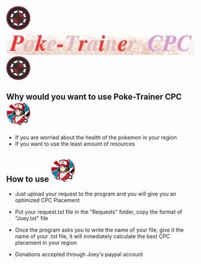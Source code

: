 ![Image Alt Text](https://github.com/Tatoloops/PublicRepository/blob/master/Python/Poke-Trainer%20Itinerary/Assets/Poke-Compass64.png)   ![Image Alt Text](https://github.com/Tatoloops/PublicRepository/blob/master/Python/Poke-Trainer%20CPC/Assets/Poke-Logo64.png)   ![Image Alt Text](https://github.com/Tatoloops/PublicRepository/blob/master/Python/Poke-Trainer%20Itinerary/Assets/Poke-Compass64.png)


## Why would you want to use Poke-Trainer CPC ![Image Alt Text](https://github.com/Tatoloops/PublicRepository/blob/master/Python/Poke-Trainer%20CPC/Assets/Poke-Nurse64.png)
* If you are worried about the health of the pokemon in your region
* If you want to use the least amount of resources


## How to use ![Image Alt Text](https://github.com/Tatoloops/PublicRepository/blob/master/Python/Poke-Trainer%20CPC/Assets/Poke-Nurse64.png)
* Just upload your request to the program and you will give you an optimized CPC Placement
* Put your request.txt file in the "Requests" folder, copy the format of "Joey.txt" file
* Once the program asks you to write the name of your file, give it the name of your .txt file, it will inmediately calculate the best CPC placement in your region

* Donations accepted through Joey's paypal account


